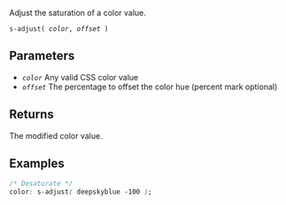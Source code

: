 <!--{

"title": "s-adjust()"

}-->

Adjust the saturation of a color value.

<code>s-adjust( *color*, *offset* )</code>

## Parameters

* *`color`* Any valid CSS color value
* *`offset`* The percentage to offset the color hue (percent mark optional)

## Returns

The modified color value.

## Examples

```css
/* Desaturate */
color: s-adjust( deepskyblue -100 );
```
